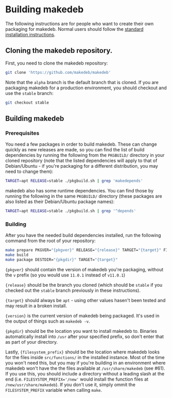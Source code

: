 # Building makedeb
The following instructions are for people who want to create their own packaging for makedeb. Normal users should follow the [standard installation instructions](./README.md/#installing).

## Cloning the makedeb repository.
First, you need to clone the makedeb repository:

```sh
git clone 'https://github.com/makedeb/makedeb'
```

Note that the `alpha` branch is the default branch that is cloned. If you are packaging makedeb for a production environment, you should checkout and use the `stable` branch:

```sh
git checkout stable
```

## Building makedeb
### Prerequisites
You need a few packages in order to build makedeb. These can change quickly as new releases are made, so you can find the list of build dependencies by running the following from the `PKGBUILD/` directory in your cloned repository (note that the listed dependencies will apply to that of Debian/Ubuntu - if you're packaging for a different distribution, you may need to change them):

```sh
TARGET=apt RELEASE=stable ./pkgbuild.sh | grep 'makedepends'
```

makedeb also has some runtime dependencies. You can find those by running the following in the same `PKGBUILD/` directory (these packages are also listed as their Debian/Ubuntu package names):

```sh
TARGET=apt RELEASE=stable ./pkgbuild.sh | grep '^depends'
```

### Building
After you have the needed build dependencies installed, run the following command from the root of your repository:

```sh
make prepare PKGVER="{pkgver}" RELEASE="{release}" TARGET="{target}" FILESYSTEM_PREFIX="{filesystem_prefix}" CURRENT_VERSION="{version}"
make build
make package DESTDIR="{pkgdir}" TARGET="{target}"
```

`{pkgver}` should contain the version of makedeb you're packaging, without the `v` prefix (so you would use `11.0.1` instead of `v11.0.1`)

`{release}` should be the branch you cloned (which should be `stable` if you checked out the `stable` branch previously in these instructions).

`{target}` should always be `apt` - using other values hasen't been tested and may result in a broken install.

`{version}` is the current version of makedeb being packaged. It's used in the output of things such as `makedeb -v`.

`{pkgdir}` should be the location you want to install makedeb to. Binaries automatically install into `/usr` after your specified prefix, so don't enter that as part of your directory.

Lastly, `{filesystem_prefix}` should be the location where makedeb looks for the files inside `src/functions/` in the installed instance. Most of the time you won't need this, but you may if you're building in an environment where makedeb won't have the the files available at `/usr/share/makedeb` (see #61). If you use this, you should include a directory without a leading slash at the end (i.e. `FILESYSTEM_PREFIX='/new'` would install the function files at `/new/usr/share/makedeb`). If you don't use it, simply ommit the `FILESYSTEM_PREFIX` variable when calling `make`.
